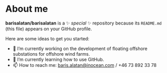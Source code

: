 # About me

**barisalatan/barisalatan** is a ✨ _special_ ✨ repository because its `README.md` (this file) appears on your GitHub profile.

Here are some ideas to get you started:

- 🔭 I’m currently working on the development of floating offshore substations for offshore wind farms.
- 🌱 I’m currently learning how to use GitHub.
- 📫 How to reach me: baris.alatan@inocean.com / +46 73 892 33 78
